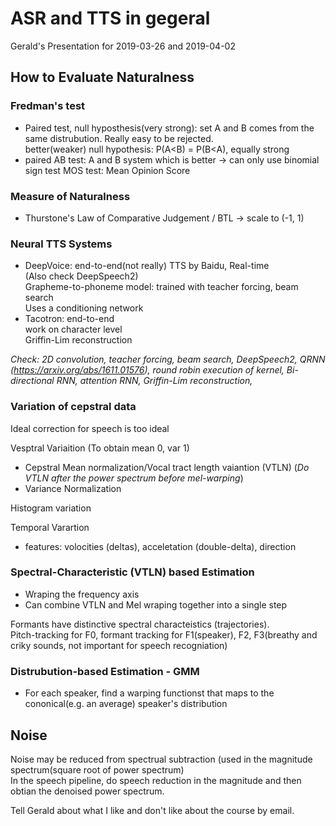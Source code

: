 # ASR and TTS in gegeral

Gerald's Presentation for 2019-03-26 and 2019-04-02

## How to Evaluate Naturalness

### Fredman's test

- Paired test, null hyposthesis(very strong): set A and B comes from the same distrubution. Really easy to be rejected.\
better(weaker) null hypothesis: P(A<B) = P(B<A), equally strong
- paired AB test: A and B system which is better -> can only use binomial sign test
MOS test: Mean Opinion Score

### Measure of Naturalness

- Thurstone's Law of Comparative Judgement / BTL -> scale to (-1, 1)

### Neural TTS Systems

- DeepVoice: end-to-end(not really) TTS by Baidu, Real-time\
    (Also check DeepSpeech2)\
    Grapheme-to-phoneme model:
        trained with teacher forcing, beam search\
    Uses a conditioning network
- Tacotron: end-to-end\
    work on character level\
    Griffin-Lim reconstruction

*Check: 2D convolution, teacher forcing, beam search, DeepSpeech2, QRNN (<https://arxiv.org/abs/1611.01576>), round robin execution of kernel, Bi-directional RNN, attention RNN,  Griffin-Lim reconstruction,*

### Variation of cepstral data

Ideal correction for speech is too ideal

Vesptral Variaition (To obtain mean 0, var 1)

- Cepstral Mean normalization/Vocal tract length vaiantion (VTLN) (*Do VTLN after the power spectrum before mel-warping*)
- Variance Normalization

Histogram variation

Temporal Varartion

- features: volocities (deltas), acceletation (double-delta), direction

### Spectral-Characteristic (VTLN) based Estimation

- Wraping the frequency axis
- Can combine VTLN and Mel wraping together into a single step

Formants have distinctive spectral characteistics (trajectories).\
Pitch-tracking for F0, formant tracking for F1(speaker), F2, F3(breathy and criky sounds, not important for speech recogniation)

### Distrubution-based Estimation - GMM

- For each speaker, find a warping functionst that maps to the cononical(e.g. an average) speaker's distribution

## Noise

Noise may be reduced from spectrual subtraction (used in the magnitude spectrum(square root of power spectrum)\
In the speech pipeline, do speech reduction in the magnitude and then obtian the denoised power spectrum.

Tell Gerald about what I like and don't like about the course by email.